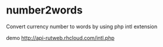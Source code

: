 # number2words
Convert currency number to words by using php intl extension

demo http://api-rutweb.rhcloud.com/intl.php
